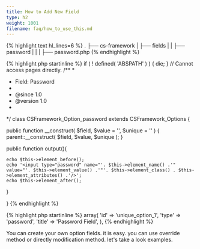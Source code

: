 ```yaml
---
title: How to Add New Field
type: h2
weight: 1001
filename: faq/how_to_use_this.md
---
```


{% highlight text hl_lines=6 %}
.
├── cs-framework
|   ├── fields
|   |   ├── password
|   |   |   ├── password.php
{% endhighlight %}

{% highlight php startinline %}
if ( ! defined( 'ABSPATH' ) ) { die; } // Cannot access pages directly.
/**
 *
 * Field: Password
 *
 * @since 1.0
 * @version 1.0
 *
 */
class CSFramework_Option_password extends CSFramework_Options {

  public function __construct( $field, $value = '', $unique = '' ) {
    parent::__construct( $field, $value, $unique );
  }

  public function output(){

    echo $this->element_before();
    echo '<input type="password" name="'. $this->element_name() .'" value="'. $this->element_value() .'"'. $this->element_class() . $this->element_attributes() .'/>';
    echo $this->element_after();

  }

}
{% endhighlight %}

{% highlight php startinline %}
array(
  'id'    => 'unique_option_1',
  'type'  => 'password',
  'title' => 'Password Field',
),
{% endhighlight %}

You can create your own option fields. it is easy. you can use override method or directly modification method. let's take a look examples.